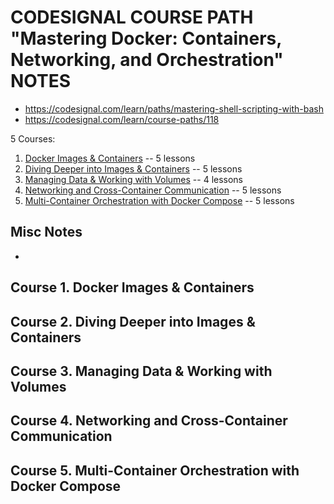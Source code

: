 # CODESIGNAL COURSE PATH "Mastering Docker: Containers, Networking, and Orchestration" NOTES

- https://codesignal.com/learn/paths/mastering-shell-scripting-with-bash
- https://codesignal.com/learn/course-paths/118

5 Courses:
1. [Docker Images & Containers](https://codesignal.com/learn/courses/docker-images-containers)  -- 5 lessons
2. [Diving Deeper into Images & Containers](https://codesignal.com/learn/courses/diving-deeper-into-images-containers)  -- 5 lessons
3. [Managing Data & Working with Volumes](https://codesignal.com/learn/courses/managing-data-working-with-volumes)  -- 4 lessons
4. [Networking and Cross-Container Communication](https://codesignal.com/learn/courses/networking-and-cross-container-communication)  -- 5 lessons
5. [Multi-Container Orchestration with Docker Compose](https://codesignal.com/learn/courses/multi-container-orchestration-with-docker-compose)  -- 5 lessons

## Misc Notes

- 


## Course 1. Docker Images & Containers



## Course 2. Diving Deeper into Images & Containers



## Course 3. Managing Data & Working with Volumes



## Course 4. Networking and Cross-Container Communication



## Course 5. Multi-Container Orchestration with Docker Compose


